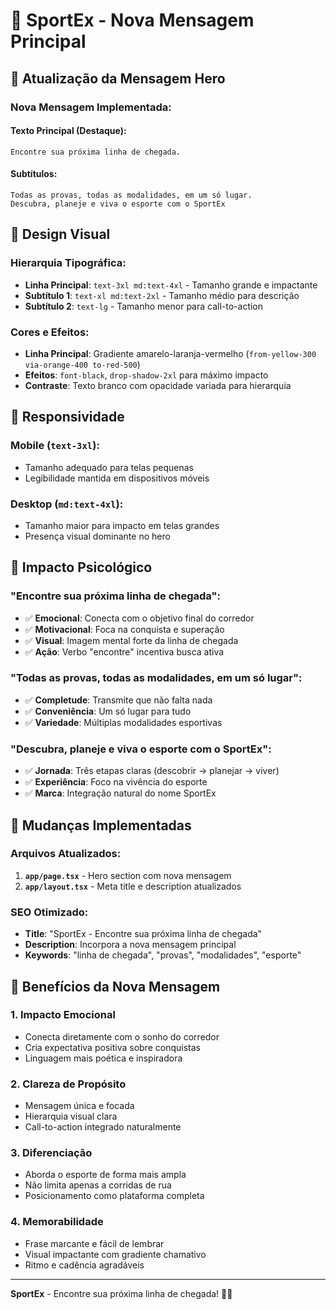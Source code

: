 # 🏁 SportEx - Nova Mensagem Principal

## 🎯 Atualização da Mensagem Hero

### **Nova Mensagem Implementada:**

#### **Texto Principal (Destaque):**
```
Encontre sua próxima linha de chegada.
```

#### **Subtítulos:**
```
Todas as provas, todas as modalidades, em um só lugar.
Descubra, planeje e viva o esporte com o SportEx
```

## 🎨 Design Visual

### **Hierarquia Tipográfica:**
- **Linha Principal**: `text-3xl md:text-4xl` - Tamanho grande e impactante
- **Subtítulo 1**: `text-xl md:text-2xl` - Tamanho médio para descrição
- **Subtítulo 2**: `text-lg` - Tamanho menor para call-to-action

### **Cores e Efeitos:**
- **Linha Principal**: Gradiente amarelo-laranja-vermelho (`from-yellow-300 via-orange-400 to-red-500`)
- **Efeitos**: `font-black`, `drop-shadow-2xl` para máximo impacto
- **Contraste**: Texto branco com opacidade variada para hierarquia

## 📱 Responsividade

### **Mobile (`text-3xl`):**
- Tamanho adequado para telas pequenas
- Legibilidade mantida em dispositivos móveis

### **Desktop (`md:text-4xl`):**
- Tamanho maior para impacto em telas grandes
- Presença visual dominante no hero

## 🎯 Impacto Psicológico

### **"Encontre sua próxima linha de chegada":**
- ✅ **Emocional**: Conecta com o objetivo final do corredor
- ✅ **Motivacional**: Foca na conquista e superação
- ✅ **Visual**: Imagem mental forte da linha de chegada
- ✅ **Ação**: Verbo "encontre" incentiva busca ativa

### **"Todas as provas, todas as modalidades, em um só lugar":**
- ✅ **Completude**: Transmite que não falta nada
- ✅ **Conveniência**: Um só lugar para tudo
- ✅ **Variedade**: Múltiplas modalidades esportivas

### **"Descubra, planeje e viva o esporte com o SportEx":**
- ✅ **Jornada**: Três etapas claras (descobrir → planejar → viver)
- ✅ **Experiência**: Foco na vivência do esporte
- ✅ **Marca**: Integração natural do nome SportEx

## 🔄 Mudanças Implementadas

### **Arquivos Atualizados:**
1. **`app/page.tsx`** - Hero section com nova mensagem
2. **`app/layout.tsx`** - Meta title e description atualizados

### **SEO Otimizado:**
- **Title**: "SportEx - Encontre sua próxima linha de chegada"
- **Description**: Incorpora a nova mensagem principal
- **Keywords**: "linha de chegada", "provas", "modalidades", "esporte"

## 🚀 Benefícios da Nova Mensagem

### **1. Impacto Emocional**
- Conecta diretamente com o sonho do corredor
- Cria expectativa positiva sobre conquistas
- Linguagem mais poética e inspiradora

### **2. Clareza de Propósito**
- Mensagem única e focada
- Hierarquia visual clara
- Call-to-action integrado naturalmente

### **3. Diferenciação**
- Aborda o esporte de forma mais ampla
- Não limita apenas a corridas de rua
- Posicionamento como plataforma completa

### **4. Memorabilidade**
- Frase marcante e fácil de lembrar
- Visual impactante com gradiente chamativo
- Ritmo e cadência agradáveis

---

**SportEx** - Encontre sua próxima linha de chegada! 🏁✨
